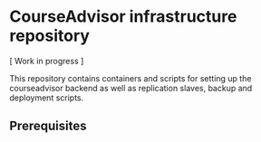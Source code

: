 CourseAdvisor infrastructure repository
=======================================

[ Work in progress ]

This repository contains containers and scripts for setting up the courseadvisor
backend as well as replication slaves, backup and deployment scripts.


## Prerequisites
